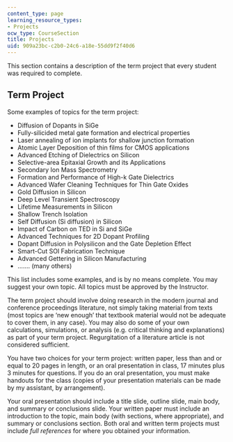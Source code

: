 ```yaml
---
content_type: page
learning_resource_types:
- Projects
ocw_type: CourseSection
title: Projects
uid: 909a23bc-c2b0-24c6-a18e-55dd9f2f40d6
---
```


This section contains a description of the term project that every student was required to complete.

Term Project
------------

Some examples of topics for the term project:

*   Diffusion of Dopants in SiGe
*   Fully-silicided metal gate formation and electrical properties
*   Laser annealing of ion implants for shallow junction formation
*   Atomic Layer Deposition of thin films for CMOS applications
*   Advanced Etching of Dielectrics on Silicon
*   Selective-area Epitaxial Growth and its Applications
*   Secondary Ion Mass Spectrometry
*   Formation and Performance of High-k Gate Dielectrics
*   Advanced Wafer Cleaning Techniques for Thin Gate Oxides
*   Gold Diffusion in Silicon
*   Deep Level Transient Spectroscopy
*   Lifetime Measurements in Silicon
*   Shallow Trench Isolation
*   Self Diffusion (Si diffusion) in Silicon
*   Impact of Carbon on TED in Si and SiGe
*   Advanced Techniques for 2D Dopant Profiling
*   Dopant Diffusion in Polysilicon and the Gate Depletion Effect
*   Smart-Cut SOI Fabrication Technique
*   Advanced Gettering in Silicon Manufacturing
*   ....... (many others)

This list includes some examples, and is by no means complete. You may suggest your own topic. All topics must be approved by the Instructor.

The term project should involve doing research in the modern journal and conference proceedings literature, not simply taking material from texts (most topics are ‘new enough’ that textbook material would not be adequate to cover them, in any case). You may also do some of your own calculations, simulations, or analysis (e.g. critical thinking and explanations) as part of your term project. Regurgitation of a literature article is not considered sufficient.

You have two choices for your term project: written paper, less than and or equal to 20 pages in length, or an oral presentation in class, 17 minutes plus 3 minutes for questions. If you do an oral presentation, you must make handouts for the class (copies of your presentation materials can be made by my assistant, by arrangement).

Your oral presentation should include a title slide, outline slide, main body, and summary or conclusions slide. Your written paper must include an introduction to the topic, main body (with sections, where appropriate), and summary or conclusions section. Both oral and written term projects must include _full references_ for where you obtained your information.